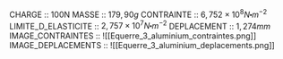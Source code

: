 CHARGE :: 100N
MASSE :: $179,90g$ 
CONTRAINTE :: $6,752\times 10^{8}N\centerdot m^{-2}$ 
LIMITE_D_ELASTICITE :: $2,757\times 10^{7}N\centerdot m^{-2}$ 
DEPLACEMENT :: $1,274mm$
IMAGE_CONTRAINTES :: ![[Equerre_3_aluminium_contraintes.png]]
IMAGE_DEPLACEMENTS :: ![[Equerre_3_aluminium_deplacements.png]]